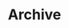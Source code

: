 ---
title: "Archive"
layout: "archives"
url: "/archives"
summary: "archives"
cover:
  image: https://spcdn.pages.dev/archives.webp
  alt: Blog Archive
  hiddenInList: false
  hiddenInSingle: false
---